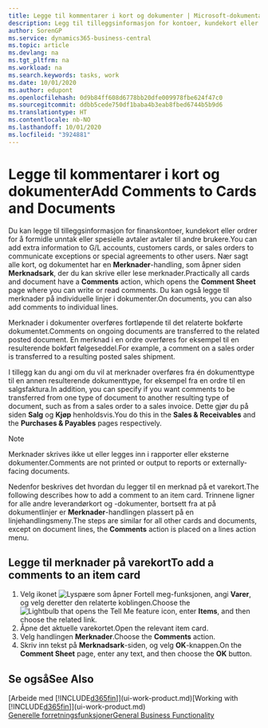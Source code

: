 ```yaml
---
title: Legge til kommentarer i kort og dokumenter | Microsoft-dokumentasjon
description: Legg til tilleggsinformasjon for kontoer, kundekort eller ordrer for å formidle avtaler, for eksempel en spesiell pris eller leveringsmetoden, for andre brukere.
author: SorenGP
ms.service: dynamics365-business-central
ms.topic: article
ms.devlang: na
ms.tgt_pltfrm: na
ms.workload: na
ms.search.keywords: tasks, work
ms.date: 10/01/2020
ms.author: edupont
ms.openlocfilehash: 0d9b84ff608d6778bb20dfe009978fbe624f47c0
ms.sourcegitcommit: ddbb5cede750df1baba4b3eab8fbed6744b5b9d6
ms.translationtype: HT
ms.contentlocale: nb-NO
ms.lasthandoff: 10/01/2020
ms.locfileid: "3924881"
---
```

# <a name="add-comments-to-cards-and-documents"></a><span data-ttu-id="5ca36-103">Legge til kommentarer i kort og dokumenter</span><span class="sxs-lookup"><span data-stu-id="5ca36-103">Add Comments to Cards and Documents</span></span>
<span data-ttu-id="5ca36-104">Du kan legge til tilleggsinformasjon for finanskontoer, kundekort eller ordrer for å formidle unntak eller spesielle avtaler avtaler til andre brukere.</span><span class="sxs-lookup"><span data-stu-id="5ca36-104">You can add extra information to G/L accounts, customers cards, or sales orders to communicate exceptions or special agreements to other users.</span></span>
<span data-ttu-id="5ca36-105">Nær sagt alle kort, og dokumentet har en **Merknader**-handling, som åpner siden **Merknadsark**, der du kan skrive eller lese merknader.</span><span class="sxs-lookup"><span data-stu-id="5ca36-105">Practically all cards and document have a **Comments** action, which opens the **Comment Sheet** page where you can write or read comments.</span></span> <span data-ttu-id="5ca36-106">Du kan også legge til merknader på individuelle linjer i dokumenter.</span><span class="sxs-lookup"><span data-stu-id="5ca36-106">On documents, you can also add comments to individual lines.</span></span>

<span data-ttu-id="5ca36-107">Merknader i dokumenter overføres fortløpende til det relaterte bokførte dokumentet.</span><span class="sxs-lookup"><span data-stu-id="5ca36-107">Comments on ongoing documents are transferred to the related posted document.</span></span> <span data-ttu-id="5ca36-108">En merknad i en ordre overføres for eksempel til en resulterende bokført følgeseddel.</span><span class="sxs-lookup"><span data-stu-id="5ca36-108">For example, a comment on a sales order is transferred to a resulting posted sales shipment.</span></span>

<span data-ttu-id="5ca36-109">I tillegg kan du angi om du vil at merknader overføres fra én dokumenttype til en annen resulterende dokumenttype, for eksempel fra en ordre til en salgsfaktura.</span><span class="sxs-lookup"><span data-stu-id="5ca36-109">In addition, you can specify if you want comments to be transferred from one type of document to another resulting type of document, such as from a sales order to a sales invoice.</span></span> <span data-ttu-id="5ca36-110">Dette gjør du på siden **Salg** og **Kjøp** henholdsvis.</span><span class="sxs-lookup"><span data-stu-id="5ca36-110">You do this in the **Sales & Receivables** and the **Purchases & Payables** pages respectively.</span></span>

> [!NOTE]
> <span data-ttu-id="5ca36-111">Merknader skrives ikke ut eller legges inn i rapporter eller eksterne dokumenter.</span><span class="sxs-lookup"><span data-stu-id="5ca36-111">Comments are not printed or output to reports or externally-facing documents.</span></span>

<span data-ttu-id="5ca36-112">Nedenfor beskrives det hvordan du legger til en merknad på et varekort.</span><span class="sxs-lookup"><span data-stu-id="5ca36-112">The following describes how to add a comment to an item card.</span></span> <span data-ttu-id="5ca36-113">Trinnene ligner for alle andre leverandørkort og -dokumenter, bortsett fra at på dokumentlinjer er **Merknader**-handlingen plassert på en linjehandlingsmeny.</span><span class="sxs-lookup"><span data-stu-id="5ca36-113">The steps are similar for all other cards and documents, except on document lines, the **Comments** action is placed on a lines action menu.</span></span>

## <a name="to-add-a-comments-to-an-item-card"></a><span data-ttu-id="5ca36-114">Legge til merknader på varekort</span><span class="sxs-lookup"><span data-stu-id="5ca36-114">To add a comments to an item card</span></span>
1. <span data-ttu-id="5ca36-115">Velg ikonet ![Lyspære som åpner Fortell meg-funksjonen](media/ui-search/search_small.png "Fortell hva du vil gjøre"), angi **Varer**, og velg deretter den relaterte koblingen.</span><span class="sxs-lookup"><span data-stu-id="5ca36-115">Choose the ![Lightbulb that opens the Tell Me feature](media/ui-search/search_small.png "Tell me what you want to do") icon, enter **Items**, and then choose the related link.</span></span>
2. <span data-ttu-id="5ca36-116">Åpne det aktuelle varekortet.</span><span class="sxs-lookup"><span data-stu-id="5ca36-116">Open the relevant item card.</span></span>
3. <span data-ttu-id="5ca36-117">Velg handlingen **Merknader**.</span><span class="sxs-lookup"><span data-stu-id="5ca36-117">Choose the **Comments** action.</span></span>
4. <span data-ttu-id="5ca36-118">Skriv inn tekst på **Merknadsark**-siden, og velg **OK**-knappen.</span><span class="sxs-lookup"><span data-stu-id="5ca36-118">On the **Comment Sheet** page, enter any text, and then choose the **OK** button.</span></span>

## <a name="see-also"></a><span data-ttu-id="5ca36-119">Se også</span><span class="sxs-lookup"><span data-stu-id="5ca36-119">See Also</span></span>
<span data-ttu-id="5ca36-120">[Arbeide med [!INCLUDE[d365fin](includes/d365fin_md.md)]](ui-work-product.md)</span><span class="sxs-lookup"><span data-stu-id="5ca36-120">[Working with [!INCLUDE[d365fin](includes/d365fin_md.md)]](ui-work-product.md)</span></span>  
[<span data-ttu-id="5ca36-121">Generelle forretningsfunksjoner</span><span class="sxs-lookup"><span data-stu-id="5ca36-121">General Business Functionality</span></span>](ui-across-business-areas.md)
